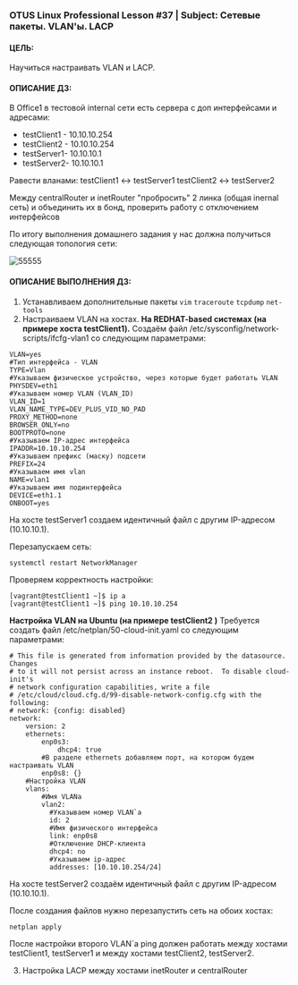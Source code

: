 ### OTUS Linux Professional Lesson #37 | Subject: Сетевые пакеты. VLAN'ы. LACP

#### ЦЕЛЬ:
Научиться настраивать VLAN и LACP.

#### ОПИСАНИЕ ДЗ:
В Office1 в тестовой internal сети есть сервера с доп интерфейсами и адресами: 
- testClient1 - 10.10.10.254
- testClient2 - 10.10.10.254
- testServer1- 10.10.10.1 
- testServer2- 10.10.10.1

Равести вланами:
testClient1 <-> testServer1
testClient2 <-> testServer2

Между centralRouter и inetRouter "пробросить" 2 линка (общая inernal сеть) и объединить их в бонд, проверить работу c отключением интерфейсов

По итогу выполнения домашнего задания у нас должна получиться следующая топология сети:

![55555](https://github.com/user-attachments/assets/735201d2-7beb-4fd0-a328-9aba47d841bb)

#### ОПИСАНИЕ ВЫПОЛНЕНИЯ ДЗ:
1. Устанавливаем дополнительные пакеты `vim` `traceroute` `tcpdump` `net-tools` 
2. Настраиваем VLAN на хостах.
__На REDHAT-based системах (на примере хоста testClient1).__
Создаём файл /etc/sysconfig/network-scripts/ifcfg-vlan1 со следующим параметрами:
```
VLAN=yes
#Тип интерфейса - VLAN
TYPE=Vlan
#Указываем физическое устройство, через которые будет работать VLAN
PHYSDEV=eth1
#Указываем номер VLAN (VLAN_ID)
VLAN_ID=1
VLAN_NAME_TYPE=DEV_PLUS_VID_NO_PAD
PROXY_METHOD=none
BROWSER_ONLY=no
BOOTPROTO=none
#Указываем IP-адрес интерфейса
IPADDR=10.10.10.254
#Указываем префикс (маску) подсети
PREFIX=24
#Указываем имя vlan
NAME=vlan1
#Указываем имя подинтерфейса
DEVICE=eth1.1
ONBOOT=yes
```
На хосте testServer1 создаем идентичный файл с другим IP-адресом (10.10.10.1).

Перезапускаем сеть:
```
systemctl restart NetworkManager
```
Проверяем корректность настройки:
```
[vagrant@testClient1 ~]$ ip a
[vagrant@testClient1 ~]$ ping 10.10.10.254
```
__Настройка VLAN на Ubuntu (на примере testClient2 )__
Требуется создать файл /etc/netplan/50-cloud-init.yaml со следующим параметрами:
```
# This file is generated from information provided by the datasource.  Changes
# to it will not persist across an instance reboot.  To disable cloud-init's
# network configuration capabilities, write a file
# /etc/cloud/cloud.cfg.d/99-disable-network-config.cfg with the following:
# network: {config: disabled}
network:
    version: 2
    ethernets:
        enp0s3:
            dhcp4: true
        #В разделе ethernets добавляем порт, на котором будем настраивать VLAN
        enp0s8: {}
    #Настройка VLAN
    vlans:
        #Имя VLANа
        vlan2:
          #Указываем номер VLAN`а
          id: 2
          #Имя физического интерфейса
          link: enp0s8
          #Отключение DHCP-клиента
          dhcp4: no
          #Указываем ip-адрес
          addresses: [10.10.10.254/24]
```
На хосте testServer2 создаём идентичный файл с другим IP-адресом (10.10.10.1).

После создания файлов нужно перезапустить сеть на обоих хостах: 
```
netplan apply
```
После настройки второго VLAN`а ping должен работать между хостами testClient1, testServer1 и между хостами testClient2, testServer2.

3. Настройка LACP между хостами inetRouter и centralRouter
